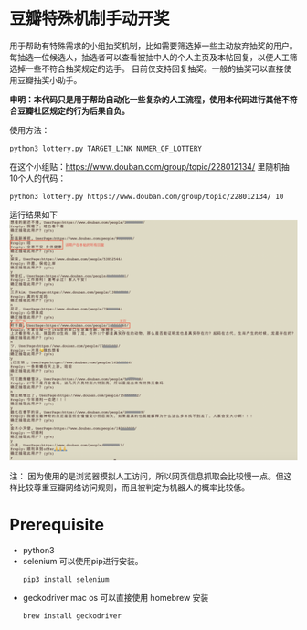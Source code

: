 # 豆瓣特殊机制手动开奖  

用于帮助有特殊需求的小组抽奖机制，比如需要筛选掉一些主动放弃抽奖的用户。每抽选一位候选人，抽选者可以查看被抽中人的个人主页及本帖回复，以便人工筛选掉一些不符合抽奖规定的选手。
目前仅支持回复抽奖。一般的抽奖可以直接使用豆瓣抽奖小助手。  
  
**申明：本代码只是用于帮助自动化一些复杂的人工流程，使用本代码进行其他不符合豆瓣社区规定的行为后果自负。**  
  
使用方法：
```
python3 lottery.py TARGET_LINK NUMER_OF_LOTTERY
```
在这个小组贴：https://www.douban.com/group/topic/228012134/ 里随机抽10个人的代码：
```
python3 lottery.py https://www.douban.com/group/topic/228012134/ 10
```
运行结果如下
![](https://github.com/elahw-zh25/douban-custom-lottery/blob/main/Example.png)

注： 因为使用的是浏览器模拟人工访问，所以网页信息抓取会比较慢一点。但这样比较尊重豆瓣网络访问规则，而且被判定为机器人的概率比较低。

# Prerequisite
- python3
- selenium
  可以使用pip进行安装。 
  ```
  pip3 install selenium
  ```
- geckodriver
  mac os 可以直接使用 homebrew 安装 
  ```
  brew install geckodriver
  ```


